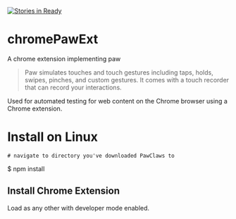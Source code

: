 [![Stories in Ready](https://badge.waffle.io/PawClaws/chromePawExt.png?label=ready&title=Ready)](https://waffle.io/PawClaws/chromePawExt)
# chromePawExt
A chrome extension implementing paw

> Paw simulates touches and touch gestures including taps, holds, swipes, pinches, and custom gestures. It comes with a touch recorder that can record your interactions.

Used for automated testing for web content on the Chrome browser using a Chrome extension.

# Install on Linux

`# navigate to directory you've downloaded PawClaws to`

$ npm install

## Install Chrome Extension

Load as any other with developer mode enabled.


